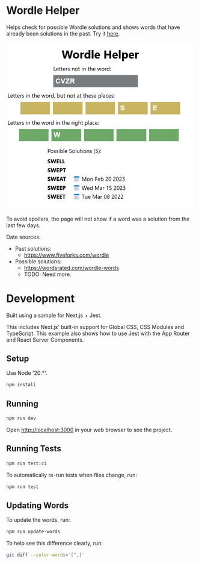 # Wordle Helper

Helps check for possible Wordle solutions and shows words that have already been solutions in the past.
Try it [here](https://juharris.github.io/wordle-helper/home).

<img src="./assets/example.png" alt="example of entering letters into the tool" width="500"/>

To avoid spoilers, the page will not show if a word was a solution from the last few days.

Date sources:
* Past solutions:
  * https://www.fiveforks.com/wordle
* Possible solutions:
  * https://wordsrated.com/wordle-words
  * TODO: Need more.

# Development
Built using a sample for Next.js + Jest.

This includes Next.js' built-in support for Global CSS, CSS Modules and TypeScript. This example also shows how to use Jest with the App Router and React Server Components.

## Setup
Use Node '20.*'.

```bash
npm install
```

## Running
```bash
npm run dev
```

Open [http://localhost:3000](http://localhost:3000) in your web browser to see the project.

## Running Tests

```bash
npm run test:ci
```

To automatically re-run tests when files change, run:
```bash
npm run test
```

## Updating Words
To update the words, run:
```bash
npm run update-words
```

To help see this difference clearly, run:
```bash
git diff --color-words='[^,]'
```